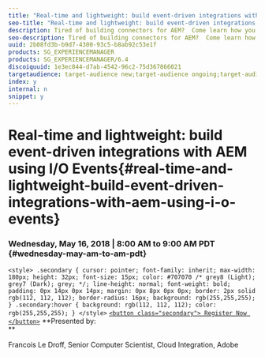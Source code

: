 ```yaml
---
title: "Real-time and lightweight: build event-driven integrations with AEM using I/O Events"
seo-title: "Real-time and lightweight: build event-driven integrations with AEM using I/O Events"
description: Tired of building connectors for AEM?  Come learn how you can expose any internal osgi events from AEM through Adobe I/O Events to build event-driven workflows across multiple systems with ease. I/O Events allows you to respond to both administrative events and customer behaviors in real-time. 
seo-description: Tired of building connectors for AEM?  Come learn how you can expose any internal osgi events from AEM through Adobe I/O Events to build event-driven workflows across multiple systems with ease. I/O Events allows you to respond to both administrative events and customer behaviors in real-time. 
uuid: 2b08fd3b-b9d7-4300-93c5-b8ab92c53e1f
products: SG_EXPERIENCEMANAGER
products: SG_EXPERIENCEMANAGER/6.4
discoiquuid: 1e3ec844-d7ab-4542-96c2-75d367866021
targetaudience: target-audience new;target-audience ongoing;target-audience upgrader
index: y
internal: n
snippet: y
---
```


# Real-time and lightweight: build event-driven integrations with AEM using I/O Events{#real-time-and-lightweight-build-event-driven-integrations-with-aem-using-i-o-events}

### Wednesday, May 16, 2018 | 8:00 AM to 9:00 AM PDT {#wednesday-may-am-to-am-pdt}

`<style> .secondary { cursor: pointer; font-family: inherit; max-width: 180px; height: 32px; font-size: 15px; color: #707070 /* grey8 (Light); grey7 (Dark); grey; */; line-height: normal; font-weight: bold; padding: 0px 14px 0px 14px; margin: 0px 8px 0px 0px; border: 2px solid rgb(112, 112, 112); border-radius: 16px; background: rgb(255,255,255); } .secondary:hover { background: rgb(112, 112, 112); color: rgb(255,255,255); } </style>` [ `<button class="secondary"> Register Now </button>`](https://www.meetup.com/AEM-Technologist-Group/events/250446414/) **Presented by:   
**

Francois Le Droff, Senior Computer Scientist, Cloud Integration, Adobe

